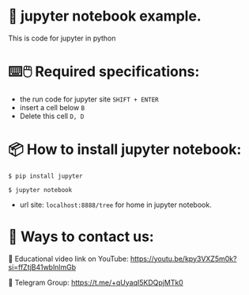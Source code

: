 # 🌌 jupyter notebook example.
This is code for jupyter in python

# ⌨️🖱️ Required specifications:
- the run code for jupyter site `SHIFT + ENTER`
- insert a cell below `B`
- Delete this cell `D, D`

# 📦 How to install jupyter notebook:
```
$ pip install jupyter
```
```
$ jupyter notebook
```
- url site: `localhost:8888/tree` for home in jupyter notebook.


# 🔗 Ways to contact us:
🎥 Educational video link on YouTube: https://youtu.be/kpy3VXZ5m0k?si=ffZtjB41wblnlmGb

📢 Telegram Group: https://t.me/+qUyaqI5KDQpjMTk0
